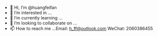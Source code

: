 - 👋 Hi, I’m @huangfeifan
- 👀 I’m interested in ...
- 🌱 I’m currently learning ...
- 💞️ I’m looking to collaborate on ...
- 📫 How to reach me ...Email:  h_ff@outlook.com WeChat: 2060386455

<!---
huangfeifan/huangfeifan is a ✨ special ✨ repository because its `README.md` (this file) appears on your GitHub profile.
You can click the Preview link to take a look at your changes.
--->
